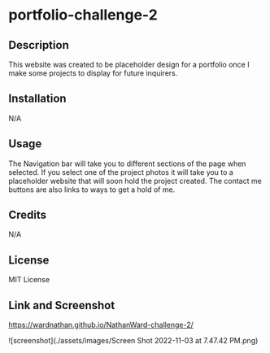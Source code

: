 # portfolio-challenge-2

## Description

This website was created to be placeholder design for a portfolio once I make some projects to display for future inquirers. 

## Installation

N/A

## Usage

The Navigation bar will take you to different sections of the page when selected. If you select one of the project photos it will take you to a placeholder website that will soon hold the project created. The contact me buttons are also links to ways to get a hold of me.

## Credits

N/A

## License

MIT License

## Link and Screenshot

https://wardnathan.github.io/NathanWard-challenge-2/

![screenshot](./assets/images/Screen Shot 2022-11-03 at 7.47.42 PM.png)


